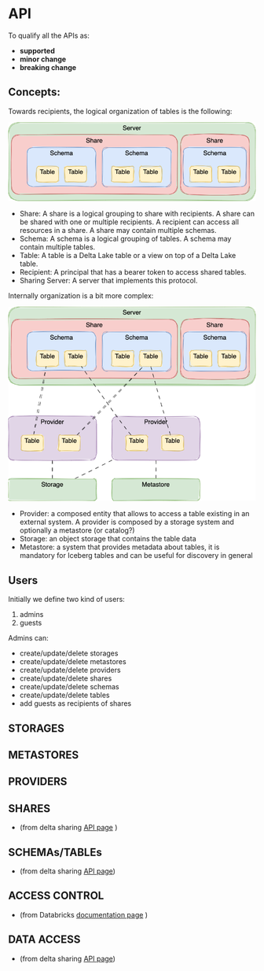 # API

To qualify all the APIs as:
- **supported**
- **minor change**
- **breaking change**


## Concepts:

Towards recipients, the logical organization of tables is the following:

![external_logical_org](imgs/external_logical_org.drawio.png)

- Share: A share is a logical grouping to share with recipients. A share can be shared with one or multiple recipients. A recipient can access all resources in a share. A share may contain multiple schemas.
- Schema: A schema is a logical grouping of tables. A schema may contain multiple tables.
- Table: A table is a Delta Lake table or a view on top of a Delta Lake table.
- Recipient: A principal that has a bearer token to access shared tables.
- Sharing Server: A server that implements this protocol.

Internally organization is a bit more complex: 

![internal logical org](imgs/internal_logical_org.drawio.png)

- Provider: a composed entity that allows to access a table existing in an external system. A provider is composed by a storage system and optionally a metastore (or catalog?)
- Storage: an object storage that contains the table data
- Metastore: a system that provides metadata about tables, it is mandatory for Iceberg tables and can be useful for discovery in general

## Users

Initially we define two kind of users:

1. admins
2. guests

Admins can:

- create/update/delete storages
- create/update/delete metastores
- create/update/delete providers
- create/update/delete shares
- create/update/delete schemas
- create/update/delete tables
- add guests as recipients of shares

## STORAGES

## METASTORES

## PROVIDERS


## SHARES
- (from delta sharing [API page](https://github.com/agile-lab-dev/lake-sharing/blob/main/PROTOCOL.md) )

## SCHEMAs/TABLEs
- (from delta sharing [API page](https://github.com/agile-lab-dev/lake-sharing/blob/main/PROTOCOL.md))

## ACCESS CONTROL
- (from Databricks [documentation page](https://docs.databricks.com/api/workspace/shares/get) )

## DATA ACCESS
- (from delta sharing [API page](https://github.com/agile-lab-dev/lake-sharing/blob/main/PROTOCOL.md))